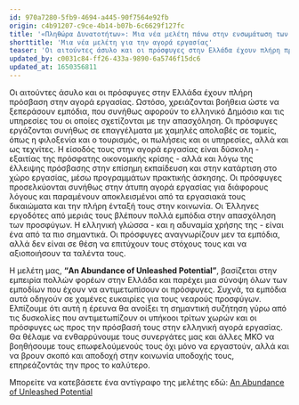 ```yaml
---
id: 970a7280-5fb9-4694-a445-90f7564e92fb
origin: c4b91207-c9ce-4b14-b07b-6c6629f127fc
title: '«Πληθώρα Δυνατοτήτων»: Μια νέα μελέτη πάνω στην ενσωμάτωση των προσφύγων στην Ελληνική αγορά εργασίας'
shorttitle: 'Μια νέα μελέτη για την αγορά εργασίας'
teaser: 'Οι αιτούντες άσυλο και οι πρόσφυγες στην Ελλάδα έχουν πλήρη πρόσβαση στην αγορά εργασίας. Ωστόσο, χρειάζονται βοήθεια ώστε να ξεπεράσουν εμπόδια, που συνήθως αφορούν το ελληνικό Δημόσιο και τις υπηρεσίες του οι οποίες σχετίζονται με την απασχόληση.'
updated_by: c0031c84-ff26-433a-9890-6a5746f15dc6
updated_at: 1650356811
---
```

Οι αιτούντες άσυλο και οι πρόσφυγες στην Ελλάδα έχουν πλήρη πρόσβαση στην αγορά εργασίας. Ωστόσο, χρειάζονται βοήθεια ώστε να ξεπεράσουν εμπόδια, που συνήθως αφορούν το ελληνικό Δημόσιο και τις υπηρεσίες του οι οποίες σχετίζονται με την απασχόληση. Οι πρόσφυγες εργάζονται συνήθως σε επαγγέλματα με χαμηλές απολαβές σε τομείς, όπως η φιλοξενία και ο τουρισμός, οι πωλήσεις και οι υπηρεσίες, αλλά και ως τεχνίτες. Η είσοδός τους στην αγορά εργασίας είναι δύσκολη - εξαιτίας της πρόσφατης οικονομικής κρίσης - αλλά και λόγω της έλλειψης πρόσβασης στην επίσημη εκπαίδευση και στην κατάρτιση στο χώρο εργασίας, μέσω προγραμμάτων πρακτικής άσκησης. Οι πρόσφυγες προσελκύονται συνήθως στην άτυπη αγορά εργασίας για διάφορους λόγους και παραμένουν αποκλεισμένοι από τα εργασιακά τους δικαιώματα και την πλήρη ένταξή τους στην κοινωνία. Οι Έλληνες εργοδότες από μεριάς τους βλέπουν πολλά εμπόδια στην απασχόληση των προσφύγων. Η ελληνική γλώσσα - και η αδυναμία χρήσης της - είναι ένα από τα πιο σημαντικά. Οι πρόσφυγες αναγνωρίζουν μεν τα εμπόδια, αλλά δεν είναι σε θέση να επιτύχουν τους στόχους τους και να αξιοποιήσουν τα ταλέντα τους. 

Η μελέτη μας, **“An Abundance of Unleashed Potential”**, βασίζεται στην εμπειρία πολλών φορέων στην Ελλάδα και παρέχει μια σύνοψη όλων των εμποδίων που έχουν να αντιμετωπίσουν οι πρόσφυγες. Συχνά, τα εμπόδια αυτά οδηγούν σε χαμένες ευκαιρίες για τους νεαρούς προσφύγων. Ελπίζουμε ότι αυτή η έρευνα θα ανοίξει τη σημαντική συζήτηση γύρω από τις δυσκολίες που αντιμετωπίζουν οι υπήκοοι τρίτων χωρών και οι πρόσφυγες ως προς την πρόσβασή τους στην ελληνική αγορά εργασίας. Θα θέλαμε να ενθαρρύνουμε τους συνεργάτες μας και άλλες ΜΚΟ να βοηθήσουμε τους επωφελούμενούς τους όχι μόνο να εργαστούν, αλλά και να βρουν σκοπό και αποδοχή στην κοινωνία υποδοχής τους, επηρεάζοντάς την προς το καλύτερο. 

Μπορείτε να κατεβάσετε ένα αντίγραφο της μελέτης εδώ: [An Abundance of Unleashed Potential](https://faros.org/site/themes/faros2019/assets/anabundanceofunleashedpotential.pdf)